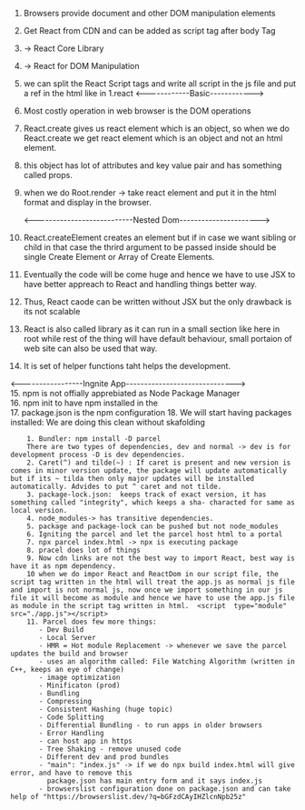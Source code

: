 1. Browsers provide document and other DOM manipulation elements
2. Get React from CDN and can be added as script tag after body Tag
3. <script crossorigin src="https://unpkg.com/react@18/umd/react.development.js"></script> -> React Core Library
4. <script crossorigin src="https://unpkg.com/react-dom@18/umd/react-dom.development.js"></script>
   -> React for DOM Manipulation
5. we can split the React Script tags and write all script in the js file and put a ref in the html like in 1.react
   <------------Basic------------>
6. Most costly operation in web browser is the DOM operations
7. React.create gives us react element which is an object, so when we do React.create we get react element which is an object and not an html element.
8. this object has lot of attributes and key value pair and has something called props.
9. when we do Root.render -> take react element and put it in the html format and display in the browser.

   <---------------------------Nested Dom---------------------->

10. React.createElement creates an element but if in case we want sibling or child in that case the thrird argument to be passed inside should be single Create Element or Array of Create Elements.
11. Eventually the code will be come huge and hence we have to use JSX to have better appreach to React and handling things better way.
12. Thus, React caode can be written without JSX but the only drawback is its not scalable
13. React is also called library as it can run in a small section like here in root while rest of the thing will have default behaviour, small portaion of web site can also be used that way.
14. It is set of helper functions taht helps the development.

<-----------------Ingnite App------------------------------>  
15. npm is not offially apprebiated as Node Package Manager  
16. npm init to have npm installed in the  
17. package.json is the npm configuration 18. We will start having packages installed: We are doing this clean without skafolding

        1. Bundler: npm install -D parcel
        There are two types of dependencies, dev and normal -> dev is for development process -D is dev dependencies.
        2. Caret(^) and tilde(~) : If caret is present and new version is comes in minor version update, the package will update automatically but if its ~ tilda then only major updates will be installed automatically. Advides to put ^ caret and not tilde.
        3. package-lock.json:  keeps track of exact version, it has something called "integrity", which keeps a sha- characted for same as local version.
        4. node_modules-> has transitive dependencies.
        5. package and package-lock can be pushed but not node_modules
        6. Igniting the parcel and let the parcel host html to a portal
        7. npx parcel index.html -> npx is executing package
        8. pracel does lot of things
        9. Now cdn links are not the best way to import React, best way is have it as npm dependency.
        10 when we do impor React and ReactDom in our script file, the script tag written in the html will treat the app.js as normal js file and import is not normal js, now once we import something in our js file it will become as module and hence we have to use the app.js file as module in the script tag written in html.  <script  type="module" src="./app.js"></script>
        11. Parcel does few more things:
           - Dev Build
           - Local Server
           - HMR = Hot module Replacement -> whenever we save the parcel updates the build and browser
           - uses an algorithm called: File Watching Algorithm (written in C++, keeps an eye of change)
           - image optimization
           - Minificaton (prod)
           - Bundling
           - Compressing
           - Consistent Hashing (huge topic)
           - Code Splitting
           - Differential Bundling - to run apps in older browsers
           - Error Handling
           - can host app in https
           - Tree Shaking - remove unused code
           - Different dev and prod bundles
           - "main": "index.js" -> if we do npx build index.html will give error, and have to remove this
             package.json has main entry form and it says index.js
           - browserslist configuration done on package.json and can take help of "https://browserslist.dev/?q=bGFzdCAyIHZlcnNpb25z"
